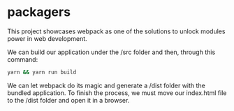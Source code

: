 # packagers

This project showcases webpack as one of the solutions to unlock modules power in web development.

We can build our application under the /src folder and then, through this command:

```bash
yarn && yarn run build
```

We can let webpack do its magic and generate a /dist folder with the bundled application.
To finish the process, we must move our index.html file to the /dist folder and open it in a browser.
